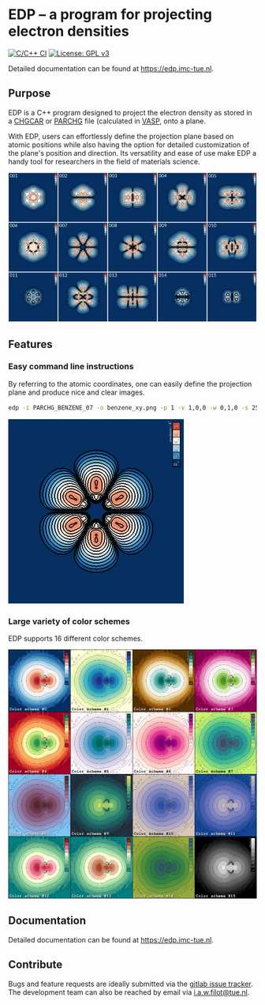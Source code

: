 # EDP – a program for projecting electron densities

[![C/C++ CI](https://github.com/ifilot/edp/actions/workflows/c-cpp.yml/badge.svg)](https://github.com/ifilot/edp/actions/workflows/c-cpp.yml)
[![License: GPL v3](https://img.shields.io/badge/License-GPLv3-blue.svg)](https://www.gnu.org/licenses/gpl-3.0)

Detailed documentation can be found at https://edp.imc-tue.nl.

## Purpose

EDP is a C++ program designed to project the electron density as stored in a
[CHGCAR](https://www.vasp.at/wiki/index.php/CHGCAR) or
[PARCHG](https://www.vasp.at/wiki/index.php/PARCHG) file
(calculated in [VASP](https://www.vasp.at/), onto a plane.

With EDP, users can effortlessly define the projection plane based
on atomic positions while also having the option for detailed customization of
the plane's position and direction. Its versatility and ease of use make EDP
a handy tool for researchers in the field of materials science.

![molecular orbitals of benzene](docs/_static/img/benzene_mos.jpg)

## Features

### Easy command line instructions

By referring to the atomic coordinates, one can easily define the projection
plane and produce nice and clear images.

```bash
edp -i PARCHG_BENZENE_07 -o benzene_xy.png -p 1 -v 1,0,0 -w 0,1,0 -s 25 -b -5,0 -l
```

![molecular orbitals of benzene](docs/_static/img/benzene_xy_02.png)

### Large variety of color schemes

EDP supports 16 different color schemes.

![molecular orbitals of benzene](docs/_static/img/color_schemes.jpg)

## Documentation

Detailed documentation can be found at https://edp.imc-tue.nl.

## Contribute

Bugs and feature requests are ideally submitted via the [gitlab issue tracker](https://github.com/ifilot/edp/issues).
The development team can also be reached by email via i.a.w.filot@tue.nl.
